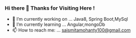 ### Hi there 👋 Thanks for Visiting Here ! ###  
* 🔭 I’m currently working on ... Java8, Spring Boot,MySql  
* 🌱 I’m currently learning ... Angular,mongoDb  
* 📫 How to reach me: ... saismitamohanty100@gmail.com
